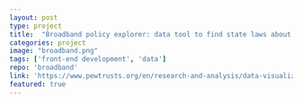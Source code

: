```yaml
---
layout: post
type: project
title:  "Broadband policy explorer: data tool to find state laws about broadband (PEW)"
categories: project
image: "broadband.png"
tags: ['front-end development', 'data']
repo: 'broadband'
link: 'https://www.pewtrusts.org/en/research-and-analysis/data-visualizations/2019/state-broadband-policy-explorer'
featured: true
---
```


